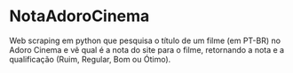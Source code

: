 # NotaAdoroCinema
Web scraping em python que pesquisa o título de um filme (em PT-BR) no Adoro Cinema e vê qual é a nota do site para o filme, retornando a nota e a qualificação (Ruim, Regular, Bom ou Ótimo).
